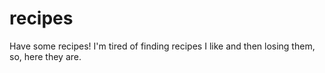 # recipes
Have some recipes! I'm tired of finding recipes I like and then losing them, so, here they are.
